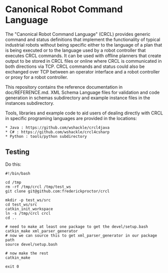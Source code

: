 Canonical Robot Command Language
================================

The "Canonical Robot Command Language" (CRCL) provides generic command and status definitions that implement the functionality of typical industrial robots without being specific either to the language of a plan that is being executed or to the language used by a robot controller that executes CRCL commands. It can be used with offline planners that create output to be stored in CRCL files or online where CRCL is communicated in both directions via TCP. CRCL commands and status could also be exchanged over TCP between an operator interface and a robot controller or proxy for a robot controller.

This repository contains the reference documentation  in doc/REFERENCE.md. XML Schema Language files for validation and code generation in schemas subdirectory  and example instance files in the instances subdirectory.

Tools, libraries and example code to aid users of dealing directly with  CRCL in specific programing languages are provided in the locations:

    * Java : https://github.com/wshackle/crcl4java
    * C# : https://github.com/wshackle/crcl4csharp
    * Python : tools/python subdirectory

Testing
-------
Do this:
```
#!/bin/bash

cd /tmp
rm -rf /tmp/crcl /tmp/test_ws
git clone git@github.com:frederickproctor/crcl

mkdir -p test_ws/src
cd test_ws/src
catkin_init_workspace
ln -s /tmp/crcl crcl
cd ..

# need to make at least one package to get the devel/setup.bash
catkin_make xml_parser_generator
# now we can source this to get xml_parser_generator in our package path
source devel/setup.bash

# now make the rest
catkin_make

exit 0
```
